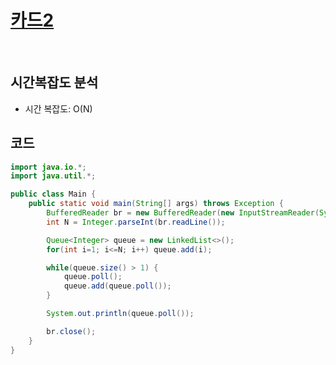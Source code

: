 # [카드2](https://www.acmicpc.net/problem/2164)

<br>

## 시간복잡도 분석
- 시간 복잡도: O(N)

## 코드
```java
import java.io.*;
import java.util.*;

public class Main {
    public static void main(String[] args) throws Exception {
        BufferedReader br = new BufferedReader(new InputStreamReader(System.in));
        int N = Integer.parseInt(br.readLine());

        Queue<Integer> queue = new LinkedList<>();
        for(int i=1; i<=N; i++) queue.add(i);

        while(queue.size() > 1) {
            queue.poll();
            queue.add(queue.poll());
        }

        System.out.println(queue.poll());

        br.close();
    }
}
```